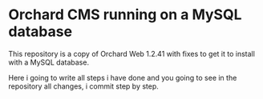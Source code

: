 # Orchard CMS running on a MySQL database

This repository is a copy of Orchard Web 1.2.41 with fixes to get it to install with a MySQL database.

Here i going to write all steps i have done and you going to see in the repository all changes, i commit step by step. 